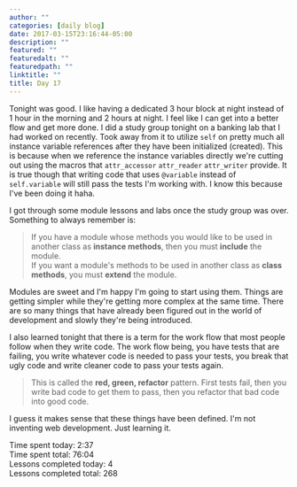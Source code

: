 ```yaml
---
author: ""
categories: [daily blog]
date: 2017-03-15T23:16:44-05:00
description: ""
featured: ""
featuredalt: ""
featuredpath: ""
linktitle: ""
title: Day 17
---
```


Tonight was good. I like having a dedicated 3 hour block at night instead of 1 hour in the morning and 2 hours at night. I feel like I can get into a better flow and get more done. I did a study group tonight on a banking lab that I had worked on recently. Took away from it to utilize `self` on pretty much all instance variable references after they have been initialized (created). This is because when we reference the instance variables directly we're cutting out using the macros that `attr_accessor` `attr_reader` `attr_writer` provide. It is true though that writing code that uses `@variable` instead of `self.variable` will still pass the tests I'm working with. I know this because I've been doing it haha.

I got through some module lessons and labs once the study group was over. Something to always remember is:

>If you have a module whose methods you would like to be used in another class as **instance methods**, then you must **include** the module.  
>If you want a module's methods to be used in another class as **class methods**, you must **extend** the module.

Modules are sweet and I'm happy I'm going to start using them. Things are getting simpler while they're getting more complex at the same time. There are so many things that have already been figured out in the world of development and slowly they're being introduced. 

I also learned tonight that there is a term for the work flow that most people follow when they write code. The work flow being, you have tests that are failing, you write whatever code is needed to pass your tests, you break that ugly code and write cleaner code to pass your tests again.

>This is called the **red, green, refactor** pattern. First tests fail, then you write bad code to get them to pass, then you refactor that bad code into good code.

I guess it makes sense that these things have been defined. I'm not inventing web development. Just learning it.

Time spent today: 2:37  
Time spent total: 76:04  
Lessons completed today: 4  
Lessons completed total: 268